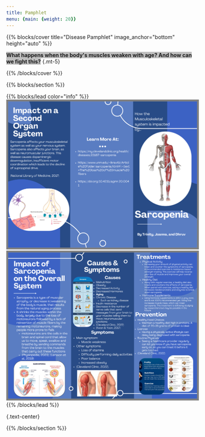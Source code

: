 ```yaml
---
title: Pamphlet
menu: {main: {weight: 20}}
---
```


<!--add blocks of content here to add more sections to the community page -->


{{% blocks/cover title="Disease Pamphlet" image_anchor="bottom" height="auto" %}}

<span style="font-weight: bold; background: #00000040">What happens when the body's muscles weaken with age? And how can we fight this?</span>
{.mt-5}

{{% /blocks/cover %}}

{{% blocks/section %}}

<!-- # This is another section -->

{{% blocks/lead color="info" %}}
<span><img style="border: 5px solid grey" src="pamphlet-pg1.png" width="700"><img style="border: 5px solid grey" src="pamphlet-pg2.png" width="700"></span>
{{% /blocks/lead %}}





{.text-center}

{{% /blocks/section %}}